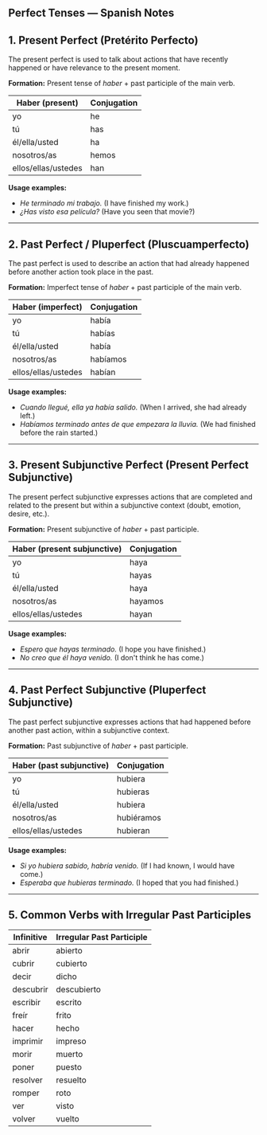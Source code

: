 <h2>Perfect Tenses — Spanish Notes</h2>

<h2>1. Present Perfect (Pretérito Perfecto)</h2>
<p>
  The present perfect is used to talk about actions that have recently happened or have relevance to the present moment.
</p>
<p><strong>Formation:</strong> Present tense of <em>haber</em> + past participle of the main verb.</p>

<table>
  <thead>
    <tr><th>Haber (present)</th><th>Conjugation</th></tr>
  </thead>
  <tbody>
    <tr><td>yo</td><td>he</td></tr>
    <tr><td>tú</td><td>has</td></tr>
    <tr><td>él/ella/usted</td><td>ha</td></tr>
    <tr><td>nosotros/as</td><td>hemos</td></tr>
    <tr><td>ellos/ellas/ustedes</td><td>han</td></tr>
  </tbody>
</table>

<p><strong>Usage examples:</strong></p>
<ul>
  <li><em>He terminado mi trabajo.</em> (I have finished my work.)</li>
  <li><em>¿Has visto esa película?</em> (Have you seen that movie?)</li>
</ul>

<hr>

<h2>2. Past Perfect / Pluperfect (Pluscuamperfecto)</h2>
<p>
  The past perfect is used to describe an action that had already happened before another action took place in the past.
</p>
<p><strong>Formation:</strong> Imperfect tense of <em>haber</em> + past participle of the main verb.</p>

<table>
  <thead>
    <tr><th>Haber (imperfect)</th><th>Conjugation</th></tr>
  </thead>
  <tbody>
    <tr><td>yo</td><td>había</td></tr>
    <tr><td>tú</td><td>habías</td></tr>
    <tr><td>él/ella/usted</td><td>había</td></tr>
    <tr><td>nosotros/as</td><td>habíamos</td></tr>
    <tr><td>ellos/ellas/ustedes</td><td>habían</td></tr>
  </tbody>
</table>

<p><strong>Usage examples:</strong></p>
<ul>
  <li><em>Cuando llegué, ella ya había salido.</em> (When I arrived, she had already left.)</li>
  <li><em>Habíamos terminado antes de que empezara la lluvia.</em> (We had finished before the rain started.)</li>
</ul>

<hr>

<h2>3. Present Subjunctive Perfect (Present Perfect Subjunctive)</h2>
<p>
  The present perfect subjunctive expresses actions that are completed and related to the present but within a subjunctive context (doubt, emotion, desire, etc.).
</p>
<p><strong>Formation:</strong> Present subjunctive of <em>haber</em> + past participle.</p>

<table>
  <thead>
    <tr><th>Haber (present subjunctive)</th><th>Conjugation</th></tr>
  </thead>
  <tbody>
    <tr><td>yo</td><td>haya</td></tr>
    <tr><td>tú</td><td>hayas</td></tr>
    <tr><td>él/ella/usted</td><td>haya</td></tr>
    <tr><td>nosotros/as</td><td>hayamos</td></tr>
    <tr><td>ellos/ellas/ustedes</td><td>hayan</td></tr>
  </tbody>
</table>

<p><strong>Usage examples:</strong></p>
<ul>
  <li><em>Espero que hayas terminado.</em> (I hope you have finished.)</li>
  <li><em>No creo que él haya venido.</em> (I don't think he has come.)</li>
</ul>

<hr>

<h2>4. Past Perfect Subjunctive (Pluperfect Subjunctive)</h2>
<p>
  The past perfect subjunctive expresses actions that had happened before another past action, within a subjunctive context.
</p>
<p><strong>Formation:</strong> Past subjunctive of <em>haber</em> + past participle.</p>

<table>
  <thead>
    <tr><th>Haber (past subjunctive)</th><th>Conjugation</th></tr>
  </thead>
  <tbody>
    <tr><td>yo</td><td>hubiera</td></tr>
    <tr><td>tú</td><td>hubieras</td></tr>
    <tr><td>él/ella/usted</td><td>hubiera</td></tr>
    <tr><td>nosotros/as</td><td>hubiéramos</td></tr>
    <tr><td>ellos/ellas/ustedes</td><td>hubieran</td></tr>
  </tbody>
</table>

<p><strong>Usage examples:</strong></p>
<ul>
  <li><em>Si yo hubiera sabido, habría venido.</em> (If I had known, I would have come.)</li>
  <li><em>Esperaba que hubieras terminado.</em> (I hoped that you had finished.)</li>
</ul>

<hr>

<h2>5. Common Verbs with Irregular Past Participles</h2>
<table>
  <thead>
    <tr>
      <th>Infinitive</th>
      <th>Irregular Past Participle</th>
    </tr>
  </thead>
  <tbody>
    <tr><td>abrir</td><td>abierto</td></tr>
    <tr><td>cubrir</td><td>cubierto</td></tr>
    <tr><td>decir</td><td>dicho</td></tr>
    <tr><td>descubrir</td><td>descubierto</td></tr>
    <tr><td>escribir</td><td>escrito</td></tr>
    <tr><td>freír</td><td>frito</td></tr>
    <tr><td>hacer</td><td>hecho</td></tr>
    <tr><td>imprimir</td><td>impreso</td></tr>
    <tr><td>morir</td><td>muerto</td></tr>
    <tr><td>poner</td><td>puesto</td></tr>
    <tr><td>resolver</td><td>resuelto</td></tr>
    <tr><td>romper</td><td>roto</td></tr>
    <tr><td>ver</td><td>visto</td></tr>
    <tr><td>volver</td><td>vuelto</td></tr>
  </tbody>
</table>
